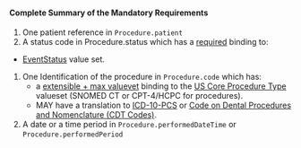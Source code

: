 #### Complete Summary of the Mandatory Requirements

1.  One patient reference in `Procedure.patient`
1.  A status code in Procedure.status which has a [required](http://build.fhir.org/terminologies.html#required) binding to:
-  [EventStatus] value set.
1.  One Identification of the procedure in `Procedure.code` which has:
    - a [extensible + max valuevet](definitions.html#extensible--max-valueset-binding-for-codeableconcept-datatype) binding to the [US Core Procedure Type] valueset (SNOMED CT or CPT-4/HCPC for procedures).
    - MAY have a translation to [ICD-10-PCS] or [Code on Dental Procedures and Nomenclature (CDT Codes)].
1.  A date or a time period in `Procedure.performedDateTime` or `Procedure.performedPeriod`


  [US Core Procedure Type]: ValueSet-us-core-procedure-type.html
  [ICD-10-PCS]: http://www.icd10data.com/icd10pcs
  [Code on Dental Procedures and Nomenclature (CDT Codes)]: http://www.ada.org/en/publications/cdt/
  [EventStatus]: http://build.fhir.orgValueSet/event-status

